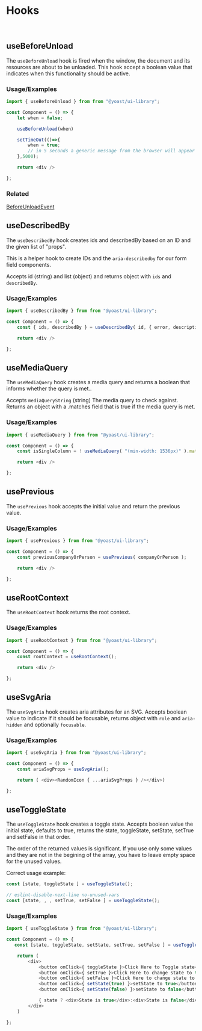 # Hooks

&nbsp;

## useBeforeUnload 
The `useBeforeUnload` hook is fired when the window, the document and its resources are about to be unloaded.
This hook accept a boolean value that indicates when this functionality should be active.

### Usage/Examples  
~~~javascript  
import { useBeforeUnload } from from "@yoast/ui-library";

const Component = () => {
    let when = false;

    useBeforeUnload(when)

    setTimeOut(()=>{
        when = true;
        // in 5 seconds a generic message from the browser will appear to warn of before window will upload.
    },5000);

    return <div />

};
~~~  

### Related    

[BeforeUnloadEvent](https://developer.mozilla.org/en-US/docs/Web/API/BeforeUnloadEvent)  


## useDescribedBy 
The `useDescribedBy` hook creates ids and describedBy based on an ID and the given list of "props".

This is a helper hook to create IDs and the `aria-describedby` for our form field components.

Accepts id (string) and list (object) and returns object with `ids` and `describedBy`.

### Usage/Examples  
~~~javascript  
import { useDescribedBy } from from "@yoast/ui-library";

const Component = () => {
    const { ids, describedBy } = useDescribedBy( id, { error, description } );

    return <div />

};

~~~  

## useMediaQuery
The `useMediaQuery` hook creates a media query and returns a boolean that informs whether the query is met..

Accepts `mediaQueryString` (string) The media query to check against.
Returns an object with a .matches field that is true if the media query is met.

### Usage/Examples  
~~~javascript  
import { useMediaQuery } from from "@yoast/ui-library";

const Component = () => {
    const isSingleColumn = ! useMediaQuery( "(min-width: 1536px)" ).matches;

    return <div />

};
~~~  

## usePrevious

The `usePrevious` hook accepts the initial value and return the previous value.

### Usage/Examples  
~~~javascript  
import { usePrevious } from from "@yoast/ui-library";

const Component = () => {     
    const previousCompanyOrPerson = usePrevious( companyOrPerson );

    return <div />

};
~~~  

## useRootContext

The `useRootContext` hook returns the root context.

### Usage/Examples  
~~~javascript  
import { useRootContext } from from "@yoast/ui-library";

const Component = () => {
    const rootContext = useRootContext();

    return <div />

};
~~~  

## useSvgAria

The `useSvgAria` hook creates aria attributes for an SVG. 
Accepts boolean value to indicate if it should be focusable, returns object with `role` and `aria-hidden` and optionally `focusable`.

### Usage/Examples  
~~~javascript  
import { useSvgAria } from from "@yoast/ui-library";

const Component = () => {
    const ariaSvgProps = useSvgAria();

    return ( <div><RandomIcon { ...ariaSvgProps } /></div>)

};
~~~  


## useToggleState

The `useToggleState` hook creates a toggle state. 
Accepts boolean value the initial state, defaults to true, returns the state, toggleState, setState, setTrue and setFalse in that order.

The order of the returned values is significant. If you use only some values and they are not in the begining of the array, you have to leave empty space for the unused values. 

Correct usage  example:

~~~javascript  
const [state, toggleState ] = useToggleState();

// eslint-disable-next-line no-unused-vars
const [state, , , setTrue, setFalse ] = useToggleState();
~~~  

### Usage/Examples  

~~~javascript  
import { useToggleState } from from "@yoast/ui-library";

const Component = () => {
   const [state, toggleState, setState, setTrue, setFalse ] = useToggleState();

    return ( 
        <div>
            <button onClick={ toggleState }>Click Here to Toggle state</button>
            <button onClick={ setTrue }>Click Here to change state to true</button>
            <button onClick={ setFalse }>Click Here to change state to false</button>
            <button onClick={ setState(true) }>setState to true</button>
            <button onClick={ setState(false) }>setState to false</button>

            { state ? <div>State is true</div>:<div>State is false</div> }
        </div>
    )

};
~~~  